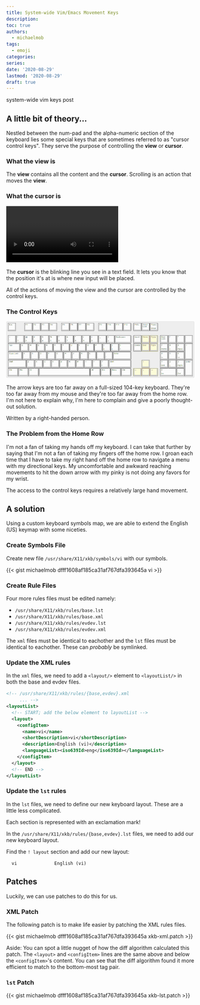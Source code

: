 ```yaml
---
title: System-wide Vim/Emacs Movement Keys
description:
toc: true
authors:
  - michaelmob
tags:
  - emoji
categories:
series:
date: '2020-08-29'
lastmod: '2020-08-29'
draft: true
---
```


system-wide vim keys post

## A little bit of theory...

Nestled between the num-pad and the alpha-numeric section of the keyboard lies
some special keys that are sometimes referred to as "cursor control keys".  They
serve the purpose of controlling the **view** or **cursor**.

### What the **view** is
<!-- <video src="example-of-view.webm" alt="Visual example of view definition" autoplay></video> -->

The **view** contains all the content and the **cursor**. Scrolling is an action
that moves the **view**.

### What the **cursor** is
<video src="example-of-cursor.webm" alt="Visual example of cursor definition" autoplay loop></video>

The **cursor** is the blinking line you see in a text field. It lets you know
that the position it's at is where new input will be placed.

All of the actions of moving the view and the cursor are controlled by the control keys.

### The Control Keys
![hi](control-keys.png)

The arrow keys are too far away on a full-sized 104-key keyboard. They're too
far away from my mouse and they're too far away from the home row. I'm not here
to explain why, I'm here to complain and give a poorly thought-out solution.

Written by a right-handed person.

### The Problem from the Home Row

I'm not a fan of taking my hands off my keyboard. I can take that further by
saying that I'm not a fan of taking my fingers off the home row. I groan each
time that I have to take my right hand off the home row to navigate a menu with
my directional keys. My uncomfortable and awkward reaching movements to hit the
down arrow with my pinky is not doing any favors for my wrist.

The access to the control keys requires a relatively large hand movement.


## A solution

Using a custom keyboard symbols map, we are able to extend the English (US)
keymap with some niceties.

### Create Symbols File

Create new file `/usr/share/X11/xkb/symbols/vi` with our symbols.
<!-- (Don't actually do this, click here to scroll to the patch) -->
{{< gist michaelmob dfff1608af185ca31af767dfa393645a vi >}}


### Create Rule Files

Four more rules files must be edited namely:
- `/usr/share/X11/xkb/rules/base.lst`
- `/usr/share/X11/xkb/rules/base.xml`
- `/usr/share/X11/xkb/rules/evdev.lst`
- `/usr/share/X11/xkb/rules/evdev.xml`

The `xml` files must be identical to eachother and the `lst` files must be
identical to eachother. These can *probably* be symlinked.


### Update the XML rules

In the `xml` files, we need to add a `<layout/>` element to `<layoutList/>` in
both the base and evdev files.

```xml
<!-- /usr/share/X11/xkb/rules/{base,evdev}.xml
     ... -->
<layoutList>
  <!-- START; add the below element to layoutList -->
  <layout>
    <configItem>
      <name>vi</name>
      <shortDescription>vi</shortDescription>
      <description>English (vi)</description>
      <languageList><iso639Id>eng</iso639Id></languageList>
    </configItem>
  </layout>
  <!-- END -->
</layoutList>
```

### Update the `lst` rules

In the `lst` files, we need to define our new keyboard layout.
These are a little less complicated.

Each section is represented with an exclamation mark!

In the `/usr/share/X11/xkb/rules/{base,evdev}.lst` files, we need to add our new
keyboard layout.

Find the `! layout` section and add our new layout:
```
  vi              English (vi)
```


## Patches

Luckily, we can use patches to do this for us.


### XML Patch
The following patch is to make life easier by patching the XML rules files.

{{< gist michaelmob dfff1608af185ca31af767dfa393645a xkb-xml.patch >}}

Aside: You can spot a little nugget of how the diff algorithm calculated this
patch. The `<layout>` and `<configItem>` lines are the same above and below the
`<configItem>`'s content. You can see that the diff algorithm found it more
efficient to match to the bottom-most tag pair.

### `lst` Patch
{{< gist michaelmob dfff1608af185ca31af767dfa393645a xkb-lst.patch >}}
